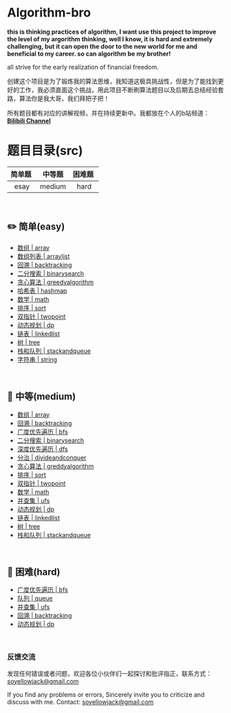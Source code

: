 # Algorithm-bro
**this is thinking practices of algorithm, I want use this project to improve the level of my argorithm thinking, well I know, it is hard and extremely challenging, but it can open the door to the new world for me and beneficial to my career. so can algorithm be my brother!**

all strive for the early realization of financial freedom.

创建这个项目是为了锻炼我的算法思维，我知道这极具挑战性，但是为了能找到更好的工作，我必须直面这个挑战，用此项目不断刷算法题目以及后期去总结经验套路，算法你是我大哥，我们拜把子把！

所有题目都有对应的讲解视频，并在持续更新中。我都放在个人的b站频道：  **<a href="https://space.bilibili.com/299633080/channel/detail?cid=174200">Bilibili Channel</a>**

# 题目目录(src)

| 简单题&nbsp; | 中等题 | 困难题&nbsp;|
| :----: | :----: | :---: |
| esay | medium | hard |

<br>

## :pencil2: 简单(easy)

- [数组 | array](https://github.com/h03147/Algorithm-bro/tree/main/leetcodetest/src/part_1/easy/array)
- [数组列表 | arraylist](https://github.com/h03147/Algorithm-bro/tree/main/leetcodetest/src/part_1/easy/arraylist)
- [回溯 | backtracking](https://github.com/h03147/Algorithm-bro/tree/main/leetcodetest/src/part_1/easy/backtracking)
- [二分搜索 | binarysearch](https://github.com/h03147/Algorithm-bro/tree/main/leetcodetest/src/part_1/easy/binarysearch)
- [贪心算法 | greedyalgorithm](https://github.com/h03147/Algorithm-bro/tree/main/leetcodetest/src/part_1/easy/greedyalgorithm)
- [哈希表 | hashmap](https://github.com/h03147/Algorithm-bro/tree/main/leetcodetest/src/part_1/easy/hashmap)
- [数学 | math](https://github.com/h03147/Algorithm-bro/tree/main/leetcodetest/src/part_1/easy/math)
- [排序 | sort](https://github.com/h03147/Algorithm-bro/tree/main/leetcodetest/src/part_1/easy/sort)
- [双指针 | twopoint](https://github.com/h03147/Algorithm-bro/tree/main/leetcodetest/src/part_1/easy/twopoint)
- [动态规划 | dp](https://github.com/h03147/Algorithm-bro/tree/main/leetcodetest/src/part_1/easy/dp)
- [链表 | linkedlist](https://github.com/h03147/Algorithm-bro/tree/main/leetcodetest/src/part_1/easy/linkedlist)
- [树 | tree](https://github.com/h03147/Algorithm-bro/tree/main/leetcodetest/src/part_1/easy/tree)
- [栈和队列 | stackandqueue](https://github.com/h03147/Algorithm-bro/tree/main/leetcodetest/src/part_1/easy/stackandqueue)
- [字符串 | string](https://github.com/h03147/Algorithm-bro/tree/main/leetcodetest/src/part_1/easy/string)

<br>

## :memo: 中等(medium)

- [数组 | array](https://github.com/h03147/Algorithm-bro/tree/main/leetcodetest/src/part_1/medium/array)
- [回溯 | backtracking](https://github.com/h03147/Algorithm-bro/tree/main/leetcodetest/src/part_1/medium/backtracking)
- [广度优先遍历 | bfs](https://github.com/h03147/Algorithm-bro/tree/main/leetcodetest/src/part_1/medium/bfs)
- [二分搜索 | binarysearch](https://github.com/h03147/Algorithm-bro/tree/main/leetcodetest/src/part_1/medium/binarysearch)
- [深度优先遍历 | dfs](https://github.com/h03147/Algorithm-bro/tree/main/leetcodetest/src/part_1/medium/dfs)
- [分治 | divideandconquer](https://github.com/h03147/Algorithm-bro/tree/main/leetcodetest/src/part_1/medium/divideandconquer)
- [贪心算法 | greddyalgorithm](https://github.com/h03147/Algorithm-bro/tree/main/leetcodetest/src/part_1/medium/greedyalgorithm)
- [排序 | sort](https://github.com/h03147/Algorithm-bro/tree/main/leetcodetest/src/part_1/medium/sort)
- [双指针 | twopoint](https://github.com/h03147/Algorithm-bro/tree/main/leetcodetest/src/part_1/medium/twopoint)
- [数学 | math](https://github.com/h03147/Algorithm-bro/tree/main/leetcodetest/src/part_1/medium/math)
- [并查集 | ufs](https://github.com/h03147/Algorithm-bro/tree/main/leetcodetest/src/part_1/medium/ufs)
- [动态规划 | dp](https://github.com/h03147/Algorithm-bro/tree/main/leetcodetest/src/part_1/medium/dp)
- [链表 | linkedlist](https://github.com/h03147/Algorithm-bro/tree/main/leetcodetest/src/part_1/medium/linkedlist)
- [树 | tree](https://github.com/h03147/Algorithm-bro/tree/main/leetcodetest/src/part_1/medium/tree)
- [栈和队列 | stackandqueue](https://github.com/h03147/Algorithm-bro/tree/main/leetcodetest/src/part_1/medium/stackandqueue)

<br>

## :watermelon: 困难(hard) 

- [广度优先遍历 | bfs](https://github.com/h03147/Algorithm-bro/tree/main/leetcodetest/src/part_1/hard/bfs)
- [队列 | queue](https://github.com/h03147/Algorithm-bro/tree/main/leetcodetest/src/part_1/hard/queue)
- [并查集 | ufs](https://github.com/h03147/Algorithm-bro/tree/main/leetcodetest/src/part_1/hard/ufs)
- [回溯 | backtracking](https://github.com/h03147/Algorithm-bro/tree/main/leetcodetest/src/part_1/hard/backtracking)
- [动态规划 | dp](https://github.com/h03147/Algorithm-bro/tree/main/leetcodetest/src/part_1/hard/dp)

<br>

### 反馈交流

发现任何错误或者问题，欢迎各位小伙伴们一起探讨和批评指正，联系方式：soyellowjack@gmail.com

If you find any problems or errors, Sincerely invite you to criticize and discuss with me. Contact: soyellowjack@gmail.com
